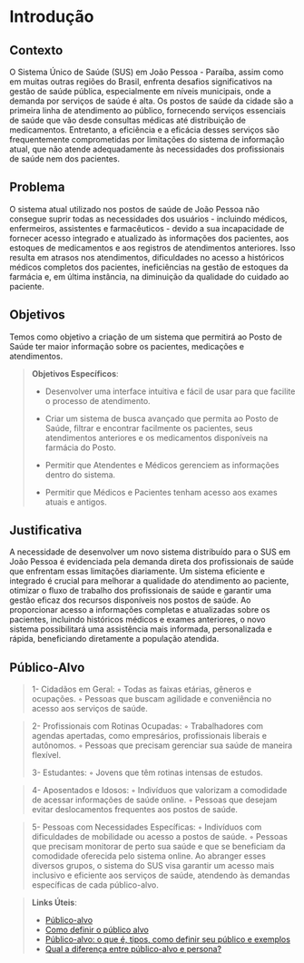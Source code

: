 # Introdução

## Contexto
O Sistema Único de Saúde (SUS) em João Pessoa - Paraíba, assim como em muitas outras regiões do Brasil, enfrenta desafios significativos na gestão de saúde pública, especialmente em níveis municipais, onde a demanda por serviços de saúde é alta. Os postos de saúde da cidade são a primeira linha de atendimento ao público, fornecendo serviços essenciais de saúde que vão desde consultas médicas até distribuição de medicamentos. Entretanto, a eficiência e a eficácia desses serviços são frequentemente comprometidas por limitações do sistema de informação atual, que não atende adequadamente às necessidades dos profissionais de saúde nem dos pacientes.

## Problema
O sistema atual utilizado nos postos de saúde de João Pessoa não consegue suprir todas as necessidades dos usuários - incluindo médicos, enfermeiros, assistentes e farmacêuticos - devido a sua incapacidade de fornecer acesso integrado e atualizado às informações dos pacientes, aos estoques de medicamentos e aos registros de atendimentos anteriores. Isso resulta em atrasos nos atendimentos, dificuldades no acesso a históricos médicos completos dos pacientes, ineficiências na gestão de estoques da farmácia e, em última instância, na diminuição da qualidade do cuidado ao paciente.

## Objetivos

Temos como objetivo a criação de um sistema que permitirá ao Posto de Saúde ter maior informação sobre os pacientes, medicações e atendimentos.
 
> **Objetivos Específicos**:
> - Desenvolver uma interface intuitiva e fácil de usar para que facilite o processo de atendimento.
>   
> - Criar um sistema de busca avançado que permita ao Posto de Saúde, filtrar e encontrar facilmente os pacientes, seus atendimentos anteriores e os medicamentos disponíveis na farmácia do Posto.
>   
> - Permitir que Atendentes e Médicos gerenciem as informações dentro do sistema.
>   
> - Permitir que Médicos e Pacientes tenham acesso aos exames atuais e antigos.

## Justificativa

A necessidade de desenvolver um novo sistema distribuído para o SUS em João Pessoa é evidenciada pela demanda direta dos profissionais de saúde que enfrentam essas limitações diariamente. Um sistema eficiente e integrado é crucial para melhorar a qualidade do atendimento ao paciente, otimizar o fluxo de trabalho dos profissionais de saúde e garantir uma gestão eficaz dos recursos disponíveis nos postos de saúde. Ao proporcionar acesso a informações completas e atualizadas sobre os pacientes, incluindo históricos médicos e exames anteriores, o novo sistema possibilitará uma assistência mais informada, personalizada e rápida, beneficiando diretamente a população atendida.

## Público-Alvo

   > 1- Cidadãos em Geral:
        ◦ Todas as faixas etárias, gêneros e ocupações.
        ◦ Pessoas que buscam agilidade e conveniência no acesso aos serviços de saúde.
        
   > 2- Profissionais com Rotinas Ocupadas:
        ◦ Trabalhadores com agendas apertadas, como empresários, profissionais liberais e autônomos.
        ◦ Pessoas que precisam gerenciar sua saúde de maneira flexível.
>       
  >  3- Estudantes:
        ◦ Jovens que têm rotinas intensas de estudos.
       
 >   4- Aposentados e Idosos:
        ◦ Indivíduos que valorizam a comodidade de acessar informações de saúde online.
        ◦ Pessoas que desejam evitar deslocamentos frequentes aos postos de saúde.

  >  5- Pessoas com Necessidades Específicas:
        ◦ Indivíduos com dificuldades de mobilidade ou acesso a postos de saúde.
        ◦ Pessoas que precisam monitorar de perto sua saúde e que se beneficiam da comodidade oferecida pelo sistema online.
Ao abranger esses diversos grupos, o sistema do SUS visa garantir um acesso mais inclusivo e eficiente aos serviços de saúde, atendendo às demandas específicas de cada público-alvo.



> **Links Úteis**:
> - [Público-alvo](https://blog.hotmart.com/pt-br/publico-alvo/)
> - [Como definir o público alvo](https://exame.com/pme/5-dicas-essenciais-para-definir-o-publico-alvo-do-seu-negocio/)
> - [Público-alvo: o que é, tipos, como definir seu público e exemplos](https://klickpages.com.br/blog/publico-alvo-o-que-e/)
> - [Qual a diferença entre público-alvo e persona?](https://rockcontent.com/blog/diferenca-publico-alvo-e-persona/)
